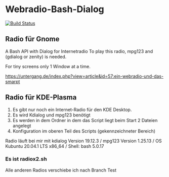 # Webradio-Bash-Dialog 
[![Build Status](https://travis-ci.org/dewomser/Webradio-Bash-Dialog.svg?branch=master)](https://travis-ci.org/dewomser/Webradio-Bash-Dialog)
## Radio für Gnome
A Bash  API with Dialog  for Internetradio 
To play this radio, mpg123 and (gdialog or zenity) is needed.

For tiny screens only 1 Window at a time.

https://untergang.de/index.php?view=article&id=57:ein-webradio-und-das-smarpt

## Radio für KDE-Plasma
1. Es gibt nur noch ein Internet-Radio für den KDE Desktop.
2. Es wird Kdialog und mpg123 benötigt 
3. Es werden in dem Ordner in dem das Script liegt beim Start 2 Dateien angelegt
4. Konfiguration im oberen Teil des Scripts (gekennzeichneter Bereich)

Radio läuft bei mir mit kdialog Version 19.12.3 / 
mpg123 Version 1.25.13 / 
OS Kubuntu 20.04.1 LTS x86_64 /
Shell: bash 5.0.17

### Es ist radiox2.sh

Alle anderen Radios verschiebe ich nach Branch Test
